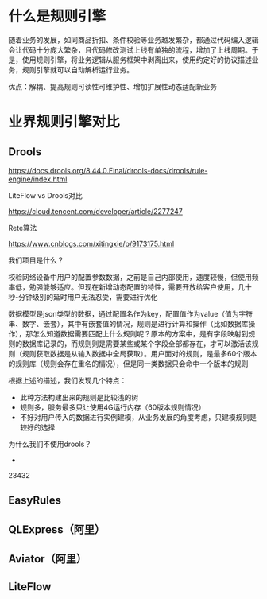 # 什么是规则引擎
随着业务的发展，如同商品折扣、条件校验等业务越发繁杂，都通过代码编入逻辑会让代码十分庞大繁杂，且代码修改测试上线有单独的流程，增加了上线周期。于是，使用规则引擎，将业务逻辑从服务框架中剥离出来，使用约定好的协议描述业务，规则引擎就可以自动解析运行业务。

优点：解耦、提高规则可读性可维护性、增加扩展性动态适配新业务

# 业界规则引擎对比
## Drools
https://docs.drools.org/8.44.0.Final/drools-docs/drools/rule-engine/index.html

LiteFlow vs Drools对比

https://cloud.tencent.com/developer/article/2277247

Rete算法

https://www.cnblogs.com/xitingxie/p/9173175.html

我们项目是什么？

校验网络设备中用户的配置参数数据，之前是自己内部使用，速度较慢，但使用频率低，勉强能够适应。但现在新增动态配置的特性，需要开放给客户使用，几十秒-分钟级别的延时用户无法忍受，需要进行优化

数据模型是json类型的数据，通过配置名作为key，配置值作为value（值为字符串、数字、嵌套），其中有嵌套值的情况，规则是进行计算和操作（比如数据库操作），那怎么知道数据需要匹配上什么规则呢？原本的方案中，是有字段映射到规则的数据库记录的，而规则则是需要某些或某个字段全部都存在，才可以激活该规则（规则获取数据是从输入数据中全局获取）。用户面对的规则，是最多60个版本的规则库（规则会存在重名的情况），但是同一类数据只会命中一个版本的规则

根据上述的描述，我们发现几个特点：

- 此种方法构建出来的规则是比较浅的树
- 规则多，服务最多只让使用4G运行内存（60版本规则情况）
- 不好对用户传入的数据进行实例建模，从业务发展的角度考虑，只建模规则是较好的选择

为什么我们不使用drools？

- 

23432
## EasyRules
## QLExpress（阿里）
## Aviator（阿里）
## LiteFlow
